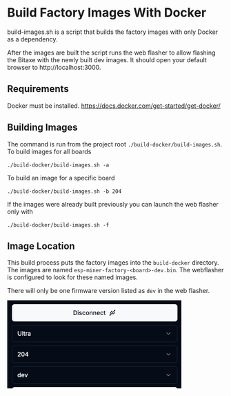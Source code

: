 # Build Factory Images With Docker

build-images.sh is a script that builds the factory images with only Docker as a dependency. 

After the images are built the script runs the web flasher to allow flashing the Bitaxe
 with the newly built dev images. It should open your default browser to http://localhost:3000.

## Requirements

Docker must be installed. https://docs.docker.com/get-started/get-docker/

## Building Images

The command is run from the project root `./build-docker/build-images.sh`. To build images for all boards

```shell
./build-docker/build-images.sh -a
```

To build an image for a specific board

```shell
./build-docker/build-images.sh -b 204
```

 If the images were already built previously you can launch the web flasher only with

```shell
./build-docker/build-images.sh -f
```

## Image Location

This build process puts the factory images into the `build-docker` directory.  The images are named `esp-miner-factory-<board>-dev.bin`.  The webflasher is configured to look for these named images.

There will only be one firmware version listed as `dev` in the web flasher.

![alt text](image.png)
